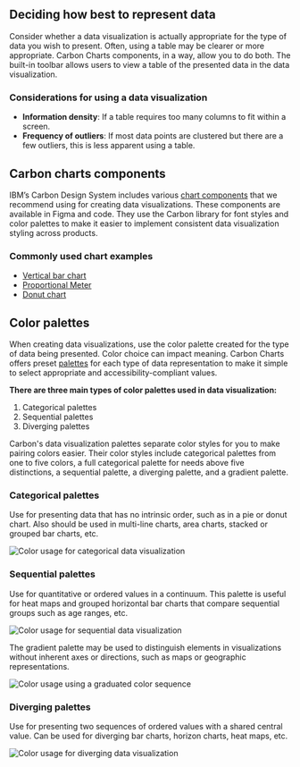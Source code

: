 ## Deciding how best to represent data

Consider whether a data visualization is actually appropriate for the type of data you wish to present. Often, using a table may be clearer or more appropriate. Carbon Charts components, in a way, allow you to do both. The built-in toolbar allows users to view a table of the presented data in the data visualization.

### Considerations for using a data visualization

* **Information density**: If a table requires too many columns to fit within a screen.
* **Frequency of outliers**: If most data points are clustered but there are a few outliers, this is less apparent using a table.

## Carbon charts components

IBM’s Carbon Design System includes various [chart components](https://carbondesignsystem.com/data-visualization/chart-types/) that we recommend using for creating data visualizations. These components are available in Figma and code. They use the Carbon library for font styles and color palettes to make it easier to implement consistent data visualization styling across products.

### Commonly used chart examples

* [Vertical bar chart](https://charts.carbondesignsystem.com/bar#vertical)
* [Proportional Meter]( https://carbondesignsystem.com/data-visualization/simple-charts/#meter-(proportional) )
* [Donut chart](https://carbondesignsystem.com/data-visualization/simple-charts/#donut)

## Color palettes

When creating data visualizations, use the color palette created for the type of data being presented. Color choice can impact meaning. Carbon Charts offers preset [palettes](https://carbondesignsystem.com/data-visualization/color-palettes/) for each type of data representation to make it simple to select appropriate and accessibility-compliant values.

**There are three main types of color palettes used in data visualization:**

1. Categorical palettes
2. Sequential palettes
3. Diverging palettes

Carbon's data visualization palettes separate color styles for you to make pairing colors easier. Their color styles include categorical palettes from one to five colors, a full categorical palette for needs above five distinctions, a sequential palette, a diverging palette, and a gradient palette.

### Categorical palettes

Use for presenting data that has no intrinsic order, such as in a pie or donut chart. Also should be used in multi-line charts, area charts, stacked or grouped bar charts, etc.

![Color usage for categorical data visualization](/assets/patterns/data-visualization/color-usage/data-visualization-categorical.png)

### Sequential palettes

Use for quantitative or ordered values in a continuum. This palette is useful for heat maps and grouped horizontal bar charts that compare sequential groups such as age ranges, etc.

![Color usage for sequential data visualization](/assets/patterns/data-visualization/color-usage/data-visualization-sequential.png)

The gradient palette may be used to distinguish elements in visualizations without inherent axes or directions, such as maps or geographic representations.

![Color usage using a graduated color sequence](/assets/patterns/data-visualization/color-usage/data-visualization-graduated-sequence.png)

### Diverging palettes

Use for presenting two sequences of ordered values with a shared central value. Can be used for diverging bar charts, horizon charts, heat maps, etc.

![Color usage for diverging data visualization](/assets/patterns/data-visualization/color-usage/data-visualization-diverging.png)
